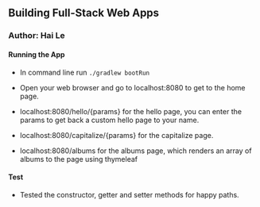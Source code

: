 ## Building Full-Stack Web Apps

### Author: Hai Le

#### Running the App

* In command line run `./gradlew bootRun`

* Open your web browser and go to localhost:8080 to get to the home page.

* localhost:8080/hello/{params} for the hello page, you can enter the params to get back a custom hello page to your name.

* localhost:8080/capitalize/{params} for the capitalize page.

* localhost:8080/albums for the albums page, which renders an array of albums to the page using thymeleaf

#### Test
* Tested the constructor, getter and setter methods for happy paths.

